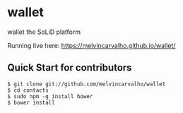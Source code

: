 # wallet

wallet the SoLiD platform

Running live here: https://melvincarvalho.github.io/wallet/

Quick Start for contributors
----------------------------

```
$ git clone git://github.com/melvincarvalho/wallet
$ cd contacts
$ sudo npm -g install bower
$ bower install
```
